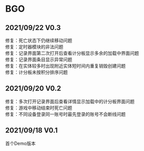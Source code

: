 # BGO
## 2021/09/22 V0.3
修复：死亡状态下仍继续移动问题<br>
修复：定时器模块的非法问题<br>
修复：记录界面第二次打开后查看计分板显示多余的加载中界面问题<br>
修复：记录界面条目显示异常问题<br>
修复：在实体较多时出现附近实体短时间内重复销毁创建问题<br>
修复：计分板未按积分排序问题<br>


## 2021/09/20 V0.2
修复：多次打开记录界面后查看详情显示加载中的计分板界面问题<br>
修复：游戏中移动结束时死亡问题<br>
修复：不同设备登录同一账号时最先登录的账号不会断线问题<br>


## 2021/09/18 V0.1
首个Demo版本